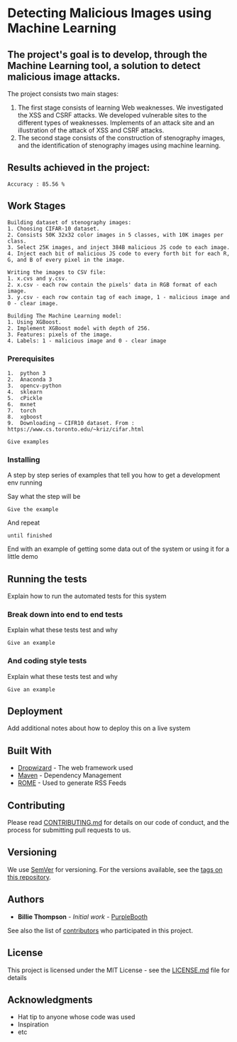 
# Detecting Malicious Images using Machine Learning
The project's goal is to develop, through the Machine Learning tool, a solution to detect malicious image attacks.
-
The project consists two main stages:
1.	The first stage consists of learning Web weaknesses. We investigated the XSS and CSRF attacks. We developed vulnerable sites to the
    different types of weaknesses. Implements of an attack site and an illustration of the attack of XSS and CSRF attacks. 
2.	The second stage consists of the construction of stenography images, and the identification of stenography images using machine
    learning.
    
## Results achieved in the project:
    Accuracy : 85.56 %
 
## Work Stages
```
Building dataset of stenography images: 
1. Choosing CIFAR-10 dataset. 
2. Consists 50K 32x32 color images in 5 classes, with 10K images per class.
3. Select 25K images, and inject 384B malicious JS code to each image. 
4. Inject each bit of malicious JS code to every forth bit for each R, G, and B of every pixel in the image.
```
```
Writing the images to CSV file:
1. x.cvs and y.csv.
2. x.csv - each row contain the pixels' data in RGB format of each image.
3. y.csv - each row contain tag of each image, 1 - malicious image and 0 - clear image.
```  
```
Building The Machine Learning model:
1. Using XGBoost. 
2. Implement XGBoost model with depth of 256.
3. Features: pixels of the image.
4. Labels: 1 - malicious image and 0 - clear image
```

### Prerequisites

    1.	python 3
    2.	Anaconda 3
    3.	opencv-python
    4.	sklearn
    5.	cPickle
    6.	mxnet
    7.	torch
    8.	xgboost
    9.	Downloading – CIFR10 dataset. From : https://www.cs.toronto.edu/~kriz/cifar.html

```
Give examples
```

### Installing

A step by step series of examples that tell you how to get a development env running

Say what the step will be

```
Give the example
```

And repeat

```
until finished
```

End with an example of getting some data out of the system or using it for a little demo

## Running the tests

Explain how to run the automated tests for this system

### Break down into end to end tests

Explain what these tests test and why

```
Give an example
```

### And coding style tests

Explain what these tests test and why

```
Give an example
```

## Deployment

Add additional notes about how to deploy this on a live system

## Built With

* [Dropwizard](http://www.dropwizard.io/1.0.2/docs/) - The web framework used
* [Maven](https://maven.apache.org/) - Dependency Management
* [ROME](https://rometools.github.io/rome/) - Used to generate RSS Feeds

## Contributing

Please read [CONTRIBUTING.md](https://gist.github.com/PurpleBooth/b24679402957c63ec426) for details on our code of conduct, and the process for submitting pull requests to us.

## Versioning

We use [SemVer](http://semver.org/) for versioning. For the versions available, see the [tags on this repository](https://github.com/your/project/tags). 

## Authors

* **Billie Thompson** - *Initial work* - [PurpleBooth](https://github.com/PurpleBooth)

See also the list of [contributors](https://github.com/your/project/contributors) who participated in this project.

## License

This project is licensed under the MIT License - see the [LICENSE.md](LICENSE.md) file for details

## Acknowledgments

* Hat tip to anyone whose code was used
* Inspiration
* etc

